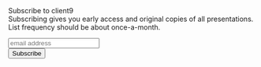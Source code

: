 <!-- Begin MailChimp Signup Form -->
<div id="mc_embed_signup">
<link href="http://cdn-images.mailchimp.com/embedcode/slim-081711.css" rel="stylesheet" type="text/css">
<form action="http://client9.us5.list-manage.com/subscribe/post?u=6c0090ac17bcad73e96322efa&amp;id=a68a7a4b28" method="post" id="mc-embedded-subscribe-form" name="mc-embedded-subscribe-form" class="validate" target="_blank">
      <label for="mce-EMAIL">Subscribe to client9</label>
      <p style='margin-top:0px'>Subscribing gives you early access and original copies of all presentations.  List frequency should be about once-a-month.</p>
      <input type="email" value="" name="EMAIL" class="email" id="mce-EMAIL" placeholder="email address" required>
      <div class="clear"><input type="submit" value="Subscribe" name="subscribe" id="mc-embedded-subscribe" class="button"></div>
</form>
</div>
<!--End mc_embed_signup-->